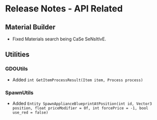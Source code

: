 ﻿# Release Notes - API Related

## Material Builder

- Fixed Materials search being CaSe SeNsItIvE.

## Utilities

### GDOUtils

- Added `int GetItemProcessResult(Item item, Process process)`

### SpawnUtils

- Added `Entity SpawnApplianceBlueprintAtPosition(int id, Vector3 position, float priceModifier = 0f, int forcePrice = -1, bool use_red = false)`